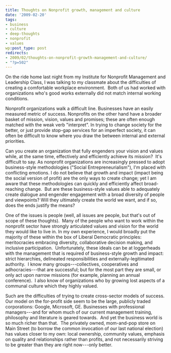 ```yaml
---
title: Thoughts on Nonprofit growth, management and culture
date: '2009-02-20'
tags:
- business
- culture
- deep-thoughts
- nonprofit
- values
wp:post_type: post
redirects:
- 2009/02/thoughts-on-nonprofit-growth-management-and-culture/
- "?p=502"
---
```


On the ride home last night from my Institute for Nonprofit Management and Leadership Class, I was talking to my classmate about the difficulties of creating a comfortable workplace environment.  Both of us had worked with organizations who's good works externally did not match internal working conditions.

Nonprofit organizations walk a difficult line. Businesses have an easily measured metric of success. Nonprofits on the other hand have a broader basket of mission, vision, values and promises; these are often enough matched with the weak verb "interpret". In trying to change society for the better, or just provide stop-gap services for an imperfect society, it can often be difficult to know where you draw the between internal and external priorities.

Can you create an organization that fully engenders your vision and values while, at the same time, effectively and efficiently achieve its mission?  It's difficult to say. As nonprofit organizations are increasingly pressed to adopt business-style methodologies ("Social Entrepreneurialism"), I'm placed with conflicting emotions. I do not believe that growth and impact (impact being the social version of profit) are the only ways to create change; yet I am aware that these methodologies can quickly and efficiently affect broad-reaching change.  But are these business-style values able to adequately create dialogue and engender engagement with a broad diversity of people and viewpoints? Will they ultimately create the world we want, and if so, does the ends justify the means?

One of the issues is people (well, all issues are people, but that's out of scope of these thoughts).  Many of the people who want to work within the nonprofit sector have strongly articulated values and vision for the world they would like to live in. In my own experience, I would broadly put the majority of these within the box of Liberal Democratic principles: meritocracies embracing diversity, collaborative decision making, and inclusive participation.  Unfortunately, these ideals can be at loggerheads with the management that is required of business-style growth and impact: strict hierarchies, delineated responsibilities and externally-legitimated authority.  I know many groups---collectives, cooperatives and adhocracies---that are successful; but for the most part they are small, or only act upon narrow missions (for example, planning an annual conference).  I also know of organizations who by growing lost aspects of a communal culture which they highly valued.

Such are the difficulties of trying to create cross-sector models of success.  Our model on the for-profit side seem to be the large, publicly traded corporations: Google, Microsoft, GE. Businesses with professional managers---and for whom much of our current management training, philosophy and literature is geared towards.  And yet the business world is so much richer than that.  The privately owned, mom-and-pop store on Main Street (to borrow the common invocation of our last national election) has values closer to my own: local ownership, community values, emphasis on quality and relationships rather than profits, and not necessarily striving to be greater than they are right now---only better.
